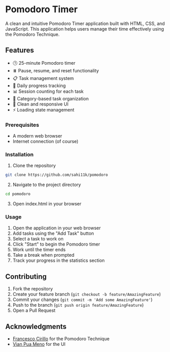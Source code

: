 # Pomodoro Timer

A clean and intuitive Pomodoro Timer application built with HTML, CSS, and JavaScript. This application helps users manage their time effectively using the Pomodoro Technique.

## Features

- 🕒 25-minute Pomodoro timer
- ⏸️ Pause, resume, and reset functionality
- 📋 Task management system
- 🎯 Daily progress tracking
- 📊 Session counting for each task
- 🎨 Category-based task organization
- 💫 Clean and responsive UI
- ⚡ Loading state management

### Prerequisites

- A modern web browser
- Internet connection (of course)

### Installation

1. Clone the repository

```bash
git clone https://github.com/sahi11k/pomodoro
```

2. Navigate to the project directory

```bash
cd pomodoro
```

3. Open index.html in your browser

### Usage

1. Open the application in your web browser
2. Add tasks using the "Add Task" button
3. Select a task to work on
4. Click "Start" to begin the Pomodoro timer
5. Work until the timer ends
6. Take a break when prompted
7. Track your progress in the statistics section

## Contributing

1. Fork the repository
2. Create your feature branch (`git checkout -b feature/AmazingFeature`)
3. Commit your changes (`git commit -m 'Add some AmazingFeature'`)
4. Push to the branch (`git push origin feature/AmazingFeature`)
5. Open a Pull Request

## Acknowledgments

- [Francesco Cirillo](https://www.linkedin.com/in/cirillof/) for the Pomodoro Technique
- [Vian Pua Meno](https://dribbble.com/vian_puameno) for the UI
